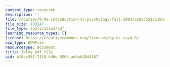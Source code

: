 ```yaml
---
content_type: resource
description: ''
file: /courses/9-00-introduction-to-psychology-fall-2004/b10ac5517118b46e0263addab20d4387_10495.pdf
file_size: 103247
file_type: application/pdf
learning_resource_types: []
license: https://creativecommons.org/licenses/by-nc-sa/4.0/
ocw_type: OCWFile
resourcetype: Document
title: 3play pdf file
uid: b10ac551-7118-b46e-0263-addab20d4387
---
```

